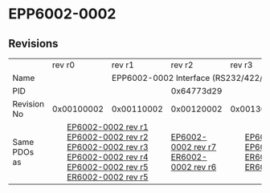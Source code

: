 # EPP6002-0002

## Revisions
<table>
<tr>
<td></td>
<td>rev r0</td>
<td>rev r1</td>
<td>rev r2</td>
<td>rev r3</td>
<td>rev r4</td>
</tr>
<tr>
<td>Name</td>
<td colspan=5 align="center">EPP6002-0002 Interface (RS232/422/485)</td>
</tr>
<tr>
<td>PID</td>
<td colspan=5 align="center">0x64773d29</td>
</tr>
<tr>
<td>Revision No</td>
<td>0x00100002</td>
<td>0x00110002</td>
<td>0x00120002</td>
<td>0x00130002</td>
<td>0x00140002</td>
</tr>
<tr>
<td>Same PDOs as</td>
<td colspan=2 align="center"><a href="EP6002-0002.md">EP6002-0002 rev r1</a><br/><a href="EP6002-0002.md">EP6002-0002 rev r2</a><br/><a href="EP6002-0002.md">EP6002-0002 rev r3</a><br/><a href="EP6002-0002.md">EP6002-0002 rev r4</a><br/><a href="EP6002-0002.md">EP6002-0002 rev r5</a><br/><a href="ER6002-0002.md">ER6002-0002 rev r5</a></td>
<td><a href="EP6002-0002.md">EP6002-0002 rev r7</a><br/><a href="ER6002-0002.md">ER6002-0002 rev r6</a></td>
<td colspan=2 align="center"><a href="EP6002-0002.md">EP6002-0002 rev r8</a><br/><a href="EP6002-0002.md">EP6002-0002 rev r9</a><br/><a href="ER6002-0002.md">ER6002-0002 rev r7</a><br/><a href="ER6002-0002.md">ER6002-0002 rev r8</a></td>
</tr>
</table>
